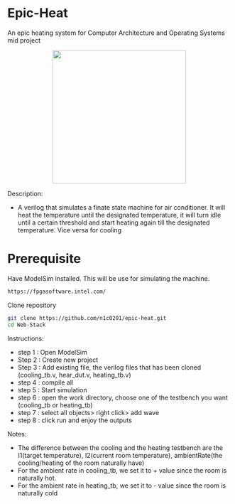 # Epic-Heat
An epic heating system for Computer Architecture and Operating Systems mid project

<p align="center">
   <img width="300" height="300" src="https://user-images.githubusercontent.com/56817655/115108349-32250900-9f9a-11eb-93d3-794afd30ad1d.jpg">
</p>


Description:

- A verilog that simulates a finate state machine for air conditioner. It will heat the temperature until the designated temperature, it will turn idle until a certain threshold and start heating again till the designated temperature. Vice versa for cooling 

# Prerequisite
Have ModelSim installed.
This will be use for simulating the machine.
```bash
https://fpgasoftware.intel.com/
```

Clone repository 
```bash
git clone https://github.com/n1c0201/epic-heat.git
cd Web-Stack
```

Instructions:

- step 1 : Open ModelSim 
- Step 2 : Create new project
- Step 3 : Add existing file, the verilog files that has been cloned (cooling_tb.v, hear_dut.v, heating_tb.v)
- step 4 : compile all
- step 5 : Start simulation 
- step 6 : open the work directory, choose one of the testbench you want (cooling_tb or heating_tb)
- step 7 : select all objects> right click> add wave
- step 8 : click run and enjoy the outputs


Notes:

- The difference between the cooling and the heating testbench are the I1(target temperature), I2(current room temperature), ambientRate(the cooling/heating of the room naturally have)
- For the ambient rate in cooling_tb, we set it to + value since the room is naturally hot. 
- For the ambient rate in heating_tb, we set it to - value since the room is naturally cold 





